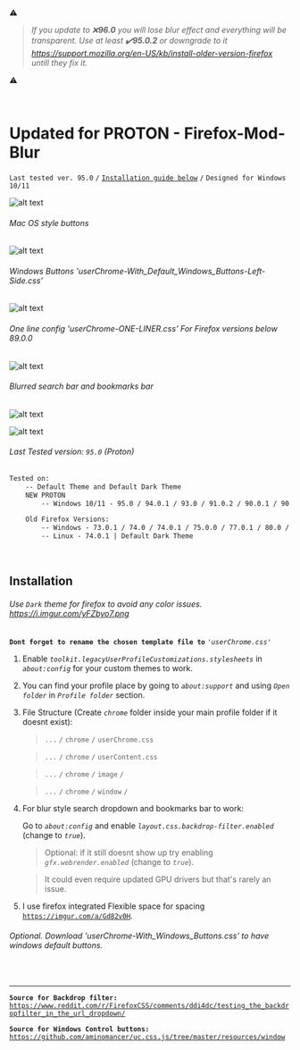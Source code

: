 </br>

:warning:
> *If you update to :x:**96.0** you will lose blur effect and everything will be transparent. Use at least :heavy_check_mark:**95.0.2** or downgrade to it https://support.mozilla.org/en-US/kb/install-older-version-firefox untill they fix it.* 

:warning:

</br>


# Updated for PROTON - Firefox-Mod-Blur
`Last tested ver. 95.0` `/` [`Installation guide below`](https://github.com/datguypiko/Firefox-Mod-Blur/blob/master/README.md#installation) `/` `Designed for Windows 10/11`

![alt text](https://i.imgur.com/i0xLJR1.png) 

###### Mac OS style buttons
![alt text](https://raw.githubusercontent.com/datguypiko/Firefox-Mod-Blur/master/preview/titlebar.gif)

###### Windows Buttons 'userChrome-With_Default_Windows_Buttons-Left-Side.css'

![alt text](https://i.imgur.com/Z9MD1ym.png)

###### One line config 'userChrome-ONE-LINER.css' For Firefox versions below 89.0.0
![alt text](https://i.imgur.com/YwrbCxm.png)

###### Blurred search bar and bookmarks bar
![alt text](https://i.imgur.com/GklKQ6v.png)

![alt text](https://i.imgur.com/OasXFqd.png)

###### Last Tested version: `95.0` (Proton)
```html
Tested on:
 	-- Default Theme and Default Dark Theme
	NEW PROTON 
		-- Windows 10/11 - 95.0 / 94.0.1 / 93.0 / 91.0.2 / 90.0.1 / 90.0 / 89.0.1 / 89.0.0

	Old Firefox Versions:
		-- Windows - 73.0.1 / 74.0 / 74.0.1 / 75.0.0 / 77.0.1 / 80.0 /  84.0.1 / 85.0.0
 		-- Linux - 74.0.1 | Default Dark Theme
```

</br>

## Installation

###### Use *`Dark`* theme for firefox to avoid any color issues. https://i.imgur.com/yFZbyo7.png
**`Dont forget to rename the chosen template file to`** *`'userChrome.css'`*

1. Enable *`toolkit.legacyUserProfileCustomizations.stylesheets`* in *`about:config`* for your custom themes to work.
2. You can find your profile place by going to *`about:support`* and using *`Open folder`* in *`Profile folder`* section.
3. File Structure (Create *`chrome`* folder inside your main profile folder if it doesnt exist):

	>`...` `/` `chrome` `/` `userChrome.css`

	>`...` `/` `chrome` `/` `userContent.css`

	>`...` `/` `chrome` `/` `image` `/`
	
	>`...` `/` `chrome` `/` `window` `/`
    

4. For blur style search dropdown and bookmarks bar to work:
	
    Go to *`about:config`* and enable *`layout.css.backdrop-filter.enabled`* (change to *`true`*).
    > Optional: if it still doesnt show up try enabling *`gfx.webrender.enabled`* (change to *`true`*).
    
    > It could even require updated GPU drivers but that's rarely an issue.

5. I use firefox integrated Flexible space for spacing [`https://imgur.com/a/Gd82v0H`](https://imgur.com/a/Gd82v0H).

###### Optional. Download 'userChrome-With_Windows_Buttons.css' to have windows default buttons.
   
</br>

---

**`Source for Backdrop filter:`** [`https://www.reddit.com/r/FirefoxCSS/comments/ddi4dc/testing_the_backdropfilter_in_the_url_dropdown/`](https://www.reddit.com/r/FirefoxCSS/comments/ddi4dc/testing_the_backdropfilter_in_the_url_dropdown/)

**`Source for Windows Control buttons:`** [`https://github.com/aminomancer/uc.css.js/tree/master/resources/window`](https://github.com/aminomancer/uc.css.js/tree/master/resources/window)

